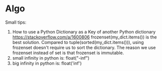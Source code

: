 # Algo
Small tips:
1. How to use a Python Dictionary as a Key of another Python dictionary
https://stackoverflow.com/a/1600806
frozenset(my_dict.items()) is the best solution. Compared to tuple(sorted(my_dict.items())), using frozenset doesn't require us to sort the dictionary. The reason we use frozenset instead of set is that frozenset is immutable.
2. small infinity in python is: float("-inf")
3. big infinity in python is: float('inf')